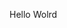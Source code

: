 Hello Wolrd



































































































































































































































































































































































































































































































































































































































































































































































































































































































































































































































































































































































































































































































































































































































































































































































































































































































































































































































































































































































































































































































































































































































































































































































































































































































































































































































































































































































































































































































































































































































































































































































































































































































































































































































































































































































































































































































































































































































































































































































































































































































